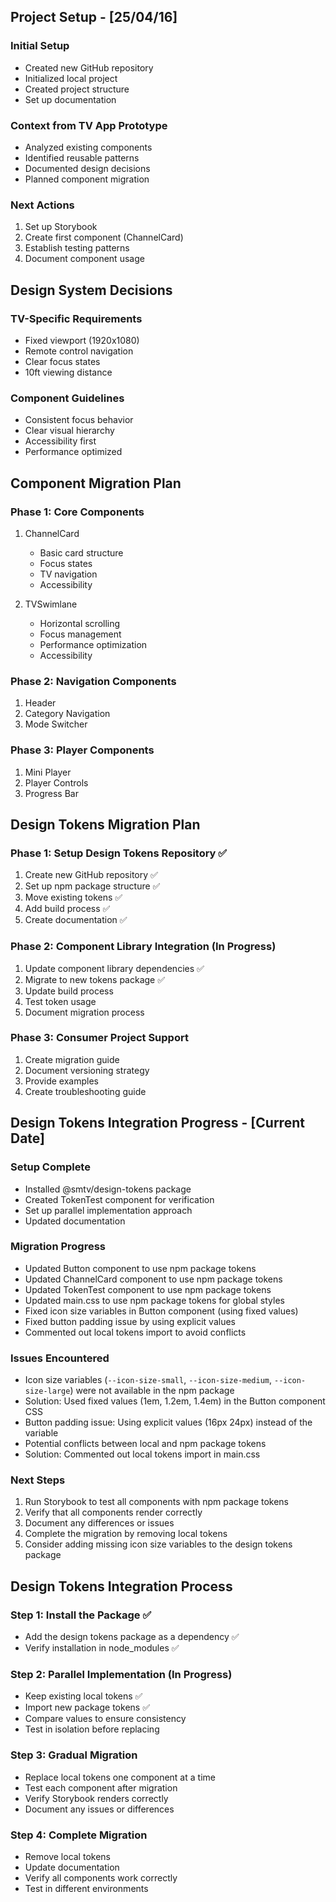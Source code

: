 ## Project Setup - [25/04/16]

### Initial Setup
- Created new GitHub repository
- Initialized local project
- Created project structure
- Set up documentation

### Context from TV App Prototype
- Analyzed existing components
- Identified reusable patterns
- Documented design decisions
- Planned component migration

### Next Actions
1. Set up Storybook
2. Create first component (ChannelCard)
3. Establish testing patterns
4. Document component usage

## Design System Decisions

### TV-Specific Requirements
- Fixed viewport (1920x1080)
- Remote control navigation
- Clear focus states
- 10ft viewing distance

### Component Guidelines
- Consistent focus behavior
- Clear visual hierarchy
- Accessibility first
- Performance optimized

## Component Migration Plan

### Phase 1: Core Components
1. ChannelCard
   - Basic card structure
   - Focus states
   - TV navigation
   - Accessibility

2. TVSwimlane
   - Horizontal scrolling
   - Focus management
   - Performance optimization
   - Accessibility

### Phase 2: Navigation Components
1. Header
2. Category Navigation
3. Mode Switcher

### Phase 3: Player Components
1. Mini Player
2. Player Controls
3. Progress Bar

## Design Tokens Migration Plan

### Phase 1: Setup Design Tokens Repository ✅
1. Create new GitHub repository ✅
2. Set up npm package structure ✅
3. Move existing tokens ✅
4. Add build process ✅
5. Create documentation ✅

### Phase 2: Component Library Integration (In Progress)
1. Update component library dependencies ✅
2. Migrate to new tokens package ✅
3. Update build process
4. Test token usage
5. Document migration process

### Phase 3: Consumer Project Support
1. Create migration guide
2. Document versioning strategy
3. Provide examples
4. Create troubleshooting guide

## Design Tokens Integration Progress - [Current Date]

### Setup Complete
- Installed @smtv/design-tokens package
- Created TokenTest component for verification
- Set up parallel implementation approach
- Updated documentation

### Migration Progress
- Updated Button component to use npm package tokens
- Updated ChannelCard component to use npm package tokens
- Updated TokenTest component to use npm package tokens
- Updated main.css to use npm package tokens for global styles
- Fixed icon size variables in Button component (using fixed values)
- Fixed button padding issue by using explicit values
- Commented out local tokens import to avoid conflicts

### Issues Encountered
- Icon size variables (`--icon-size-small`, `--icon-size-medium`, `--icon-size-large`) were not available in the npm package
- Solution: Used fixed values (1em, 1.2em, 1.4em) in the Button component CSS
- Button padding issue: Using explicit values (16px 24px) instead of the variable
- Potential conflicts between local and npm package tokens
- Solution: Commented out local tokens import in main.css

### Next Steps
1. Run Storybook to test all components with npm package tokens
2. Verify that all components render correctly
3. Document any differences or issues
4. Complete the migration by removing local tokens
5. Consider adding missing icon size variables to the design tokens package

## Design Tokens Integration Process

### Step 1: Install the Package ✅
- Add the design tokens package as a dependency ✅
- Verify installation in node_modules ✅

### Step 2: Parallel Implementation (In Progress)
- Keep existing local tokens ✅
- Import new package tokens ✅
- Compare values to ensure consistency
- Test in isolation before replacing

### Step 3: Gradual Migration
- Replace local tokens one component at a time
- Test each component after migration
- Verify Storybook renders correctly
- Document any issues or differences

### Step 4: Complete Migration
- Remove local tokens
- Update documentation
- Verify all components work correctly
- Test in different environments